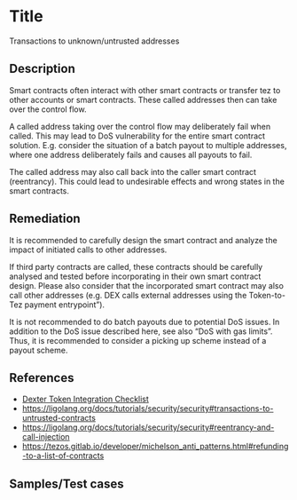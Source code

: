 # Title
Transactions to unknown/untrusted addresses 

## Description
Smart contracts often interact with other smart contracts or transfer tez to other accounts or smart contracts. These called addresses then can take over the control flow.

A called address taking over the control flow may deliberately fail when called. This may lead to DoS vulnerability for the entire smart contract solution. E.g. consider the situation of a batch payout to multiple addresses, where one address deliberately fails and causes all payouts to fail.

The called address may also call back into the caller smart contract (reentrancy). This could lead to undesirable effects and wrong states in the smart contracts. 

## Remediation
It is recommended to carefully design the smart contract and analyze the impact of initiated calls to other addresses.

If third party contracts are called, these contracts should be carefully analysed and tested before incorporating in their own smart contract design. Please also consider that the incorporated smart contract may also call other addresses (e.g. DEX calls external addresses using the Token-to-Tez payment entrypoint”).

It is not recommended to do batch payouts due to potential DoS issues. In addition to the DoS issue described here, see also “DoS with gas limits”. Thus, it is recommended to consider a picking up scheme instead of a payout scheme.

## References
- [Dexter Token Integration Checklist](https://gitlab.com/camlcase-dev/dexter/-/blob/develop/docs/token-integration.md)
- https://ligolang.org/docs/tutorials/security/security#transactions-to-untrusted-contracts
- https://ligolang.org/docs/tutorials/security/security#reentrancy-and-call-injection
- https://tezos.gitlab.io/developer/michelson_anti_patterns.html#refunding-to-a-list-of-contracts

## Samples/Test cases
